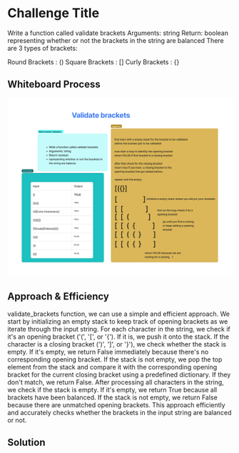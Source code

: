 # Challenge Title
Write a function called validate brackets
Arguments: string
Return: boolean
representing whether or not the brackets in the string are balanced
There are 3 types of brackets:

Round Brackets : ()
Square Brackets : []
Curly Brackets : {}

## Whiteboard Process
![White board](Validate_brackets.png)

## Approach & Efficiency
validate_brackets function, we can use a simple and efficient approach. We start by initializing an empty stack to keep track of opening brackets as we iterate through the input string. For each character in the string, we check if it's an opening bracket ('(', '[', or '{'). If it is, we push it onto the stack. If the character is a closing bracket (')', ']', or '}'), we check whether the stack is empty. If it's empty, we return False immediately because there's no corresponding opening bracket. If the stack is not empty, we pop the top element from the stack and compare it with the corresponding opening bracket for the current closing bracket using a predefined dictionary. If they don't match, we return False. After processing all characters in the string, we check if the stack is empty. If it's empty, we return True because all brackets have been balanced. If the stack is not empty, we return False because there are unmatched opening brackets. This approach efficiently and accurately checks whether the brackets in the input string are balanced or not.

## Solution